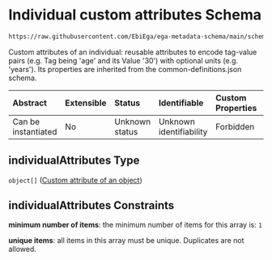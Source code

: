 # Individual custom attributes Schema

```txt
https://raw.githubusercontent.com/EbiEga/ega-metadata-schema/main/schemas/EGA.individual.json#/properties/individualAttributes
```

Custom attributes of an individual: reusable attributes to encode tag-value pairs (e.g. Tag being 'age' and its Value '30') with optional units (e.g. 'years'). Its properties are inherited from the common-definitions.json schema.

| Abstract            | Extensible | Status         | Identifiable            | Custom Properties | Additional Properties | Access Restrictions | Defined In                                                                           |
| :------------------ | :--------- | :------------- | :---------------------- | :---------------- | :-------------------- | :------------------ | :----------------------------------------------------------------------------------- |
| Can be instantiated | No         | Unknown status | Unknown identifiability | Forbidden         | Forbidden             | none                | [EGA.individual.json\*](../../../schemas/EGA.individual.json "open original schema") |

## individualAttributes Type

`object[]` ([Custom attribute of an object](ega-12-definitions-custom-attribute-of-an-object.md))

## individualAttributes Constraints

**minimum number of items**: the minimum number of items for this array is: `1`

**unique items**: all items in this array must be unique. Duplicates are not allowed.
